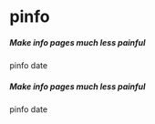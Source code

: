 # pinfo

##### Make info pages much less painful

   pinfo  date

##### Make info pages much less painful

   pinfo  date
